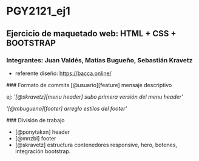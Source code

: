 # PGY2121_ej1

## Ejercicio de maquetado web: HTML + CSS + BOOTSTRAP

### Integrantes: Juan Valdés, Matías Bugueño, Sebastián Kravetz

- referente diseño: https://bacca.online/

### Formato de commits
[@usuario][feature] mensaje descriptivo

ej:
_'[@skravetz][menu header] subo primera versión del menu header'_

_'[@mbugueno][footer] arreglo estilos del footer'_

### División de trabajo

- [@ponytakxn] header
- [@mnzbl] footer
- [@skravetz] estructura contenedores responsive, hero, botones, integración bootstrap.
